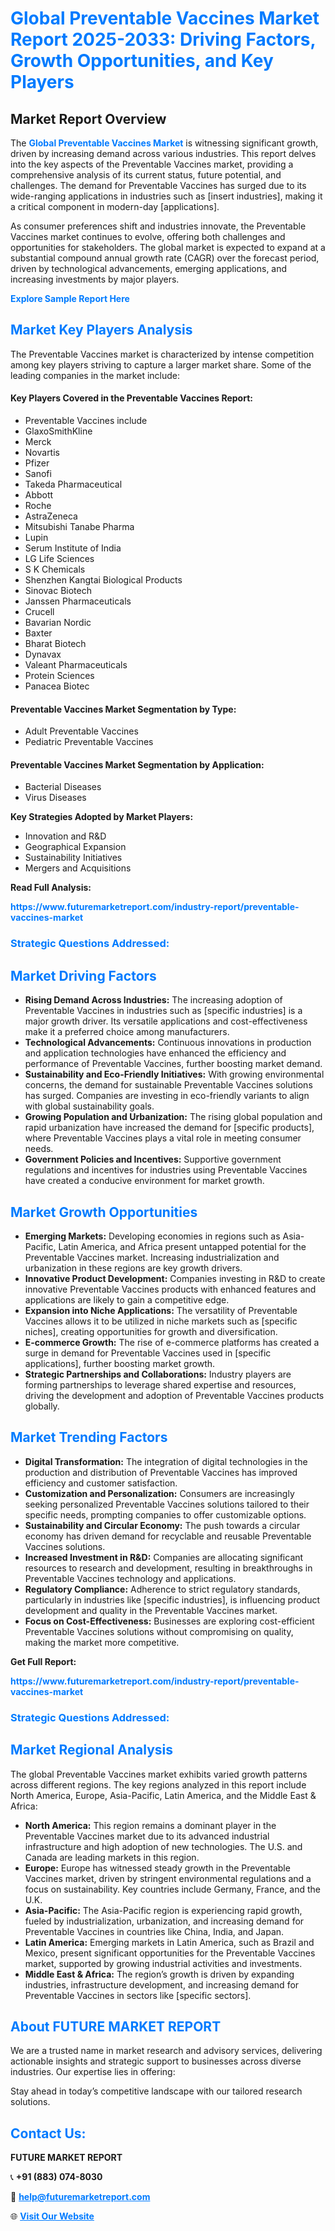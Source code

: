<h1 style="color: #007BFF;">Global Preventable Vaccines Market Report 2025-2033: Driving Factors, Growth Opportunities, and Key Players</h1>

<section id="overview">
<h2>Market Report Overview</h2>
<p>The <a href="https://www.futuremarketreport.com/industry-report/preventable-vaccines-market" style="color: #007BFF; text-decoration: none;"><strong>Global Preventable Vaccines Market</strong></a> is witnessing significant growth, driven by increasing demand across various industries. This report delves into the key aspects of the Preventable Vaccines market, providing a comprehensive analysis of its current status, future potential, and challenges. The demand for Preventable Vaccines has surged due to its wide-ranging applications in industries such as [insert industries], making it a critical component in modern-day [applications].</p>
<p>As consumer preferences shift and industries innovate, the Preventable Vaccines market continues to evolve, offering both challenges and opportunities for stakeholders. The global market is expected to expand at a substantial compound annual growth rate (CAGR) over the forecast period, driven by technological advancements, emerging applications, and increasing investments by major players.</p>
</section>

<section id="overview">
<p><a href="https://www.futuremarketreport.com/request-sample/reportId=98549" style="color: #007BFF; text-decoration: none;"><strong>Explore Sample Report Here</strong></a></p>
</section>

<section id="key-players">
<h2 style="color: #007BFF;">Market Key Players Analysis</h2>
<p>The Preventable Vaccines market is characterized by intense competition among key players striving to capture a larger market share. Some of the leading companies in the market include:</p>
<h4>Key Players Covered in the Preventable Vaccines Report:</h4>
<ul><li>Preventable Vaccines include</li><li>GlaxoSmithKline</li><li>Merck</li><li>Novartis</li><li>Pfizer</li><li>Sanofi</li><li>Takeda Pharmaceutical</li><li>Abbott</li><li>Roche</li><li>AstraZeneca</li><li>Mitsubishi Tanabe Pharma</li><li>Lupin</li><li>Serum Institute of India</li><li>LG Life Sciences</li><li>S K Chemicals</li><li>Shenzhen Kangtai Biological Products</li><li>Sinovac Biotech</li><li>Janssen Pharmaceuticals</li><li>Crucell</li><li>Bavarian Nordic</li><li>Baxter</li><li>Bharat Biotech</li><li>Dynavax</li><li>Valeant Pharmaceuticals</li><li>Protein Sciences</li><li>Panacea Biotec</li></ul>
<h4>Preventable Vaccines Market Segmentation by Type:</h4>
<ul><li>Adult Preventable Vaccines</li><li>Pediatric Preventable Vaccines</li></ul>

<h4>Preventable Vaccines Market Segmentation by Application:</h4>
<ul><li>Bacterial Diseases</li><li>Virus Diseases</li></ul>
<p><strong>Key Strategies Adopted by Market Players:</strong></p>
<ul>
<li>Innovation and R&D</li>
<li>Geographical Expansion</li>
<li>Sustainability Initiatives</li>
<li>Mergers and Acquisitions</li>
</ul>
</section>

<section>
<p><strong>Read Full Analysis: </strong></p><a href="https://www.futuremarketreport.com/industry-report/preventable-vaccines-market" style="color: #007BFF; text-decoration: none;"><strong>https://www.futuremarketreport.com/industry-report/preventable-vaccines-market</strong></a>
<h3 style="color: #007BFF;">Strategic Questions Addressed:</h3>
</section>

<section id="driving-factors">
<h2 style="color: #007BFF;">Market Driving Factors</h2>
<ul>
<li><strong>Rising Demand Across Industries:</strong> The increasing adoption of Preventable Vaccines in industries such as [specific industries] is a major growth driver. Its versatile applications and cost-effectiveness make it a preferred choice among manufacturers.</li>
<li><strong>Technological Advancements:</strong> Continuous innovations in production and application technologies have enhanced the efficiency and performance of Preventable Vaccines, further boosting market demand.</li>
<li><strong>Sustainability and Eco-Friendly Initiatives:</strong> With growing environmental concerns, the demand for sustainable Preventable Vaccines solutions has surged. Companies are investing in eco-friendly variants to align with global sustainability goals.</li>
<li><strong>Growing Population and Urbanization:</strong> The rising global population and rapid urbanization have increased the demand for [specific products], where Preventable Vaccines plays a vital role in meeting consumer needs.</li>
<li><strong>Government Policies and Incentives:</strong> Supportive government regulations and incentives for industries using Preventable Vaccines have created a conducive environment for market growth.</li>
</ul>
</section>

<section id="growth-opportunities">
<h2 style="color: #007BFF;">Market Growth Opportunities</h2>
<ul>
<li><strong>Emerging Markets:</strong> Developing economies in regions such as Asia-Pacific, Latin America, and Africa present untapped potential for the Preventable Vaccines market. Increasing industrialization and urbanization in these regions are key growth drivers.</li>
<li><strong>Innovative Product Development:</strong> Companies investing in R&D to create innovative Preventable Vaccines products with enhanced features and applications are likely to gain a competitive edge.</li>
<li><strong>Expansion into Niche Applications:</strong> The versatility of Preventable Vaccines allows it to be utilized in niche markets such as [specific niches], creating opportunities for growth and diversification.</li>
<li><strong>E-commerce Growth:</strong> The rise of e-commerce platforms has created a surge in demand for Preventable Vaccines used in [specific applications], further boosting market growth.</li>
<li><strong>Strategic Partnerships and Collaborations:</strong> Industry players are forming partnerships to leverage shared expertise and resources, driving the development and adoption of Preventable Vaccines products globally.</li>
</ul>
</section>

<section id="trending-factors">
<h2 style="color: #007BFF;">Market Trending Factors</h2>
<ul>
<li><strong>Digital Transformation:</strong> The integration of digital technologies in the production and distribution of Preventable Vaccines has improved efficiency and customer satisfaction.</li>
<li><strong>Customization and Personalization:</strong> Consumers are increasingly seeking personalized Preventable Vaccines solutions tailored to their specific needs, prompting companies to offer customizable options.</li>
<li><strong>Sustainability and Circular Economy:</strong> The push towards a circular economy has driven demand for recyclable and reusable Preventable Vaccines solutions.</li>
<li><strong>Increased Investment in R&D:</strong> Companies are allocating significant resources to research and development, resulting in breakthroughs in Preventable Vaccines technology and applications.</li>
<li><strong>Regulatory Compliance:</strong> Adherence to strict regulatory standards, particularly in industries like [specific industries], is influencing product development and quality in the Preventable Vaccines market.</li>
<li><strong>Focus on Cost-Effectiveness:</strong> Businesses are exploring cost-efficient Preventable Vaccines solutions without compromising on quality, making the market more competitive.</li>
</ul>
</section>

<section>
<p><strong>Get Full Report: </strong></p><a href="https://www.futuremarketreport.com/industry-report/preventable-vaccines-market" style="color: #007BFF; text-decoration: none;"><strong>https://www.futuremarketreport.com/industry-report/preventable-vaccines-market</strong></a>
<h3 style="color: #007BFF;">Strategic Questions Addressed:</h3>
</section>


<section id="regional-analysis">
<h2 style="color: #007BFF;">Market Regional Analysis</h2>
<p>The global Preventable Vaccines market exhibits varied growth patterns across different regions. The key regions analyzed in this report include North America, Europe, Asia-Pacific, Latin America, and the Middle East & Africa:</p>
<ul>
<li><strong>North America:</strong> This region remains a dominant player in the Preventable Vaccines market due to its advanced industrial infrastructure and high adoption of new technologies. The U.S. and Canada are leading markets in this region.</li>
<li><strong>Europe:</strong> Europe has witnessed steady growth in the Preventable Vaccines market, driven by stringent environmental regulations and a focus on sustainability. Key countries include Germany, France, and the U.K.</li>
<li><strong>Asia-Pacific:</strong> The Asia-Pacific region is experiencing rapid growth, fueled by industrialization, urbanization, and increasing demand for Preventable Vaccines in countries like China, India, and Japan.</li>
<li><strong>Latin America:</strong> Emerging markets in Latin America, such as Brazil and Mexico, present significant opportunities for the Preventable Vaccines market, supported by growing industrial activities and investments.</li>
<li><strong>Middle East & Africa:</strong> The region’s growth is driven by expanding industries, infrastructure development, and increasing demand for Preventable Vaccines in sectors like [specific sectors].</li>
</ul>
</section>

<footer>
<h2 style="color: #007BFF;">About FUTURE MARKET REPORT</h2>
<p>We are a trusted name in market research and advisory services, delivering actionable insights and strategic support to businesses across diverse industries. Our expertise lies in offering:</p>

<p>Stay ahead in today’s competitive landscape with our tailored research solutions.</p>

<h2 style="color: #007BFF;">Contact Us:</h2>
<p><strong>FUTURE MARKET REPORT</strong></p>
<p>📞 <strong>+91 (883) 074-8030</strong></p>
<p>📧 <strong><a href="mailto:help@futuremarketreport.com" style="color: #007BFF;">help@futuremarketreport.com</a></strong></p>
<p>🌐 <strong><a href="https://www.futuremarketreport.com/" style="color: #007BFF;">Visit Our Website</a></strong></p>
</footer>